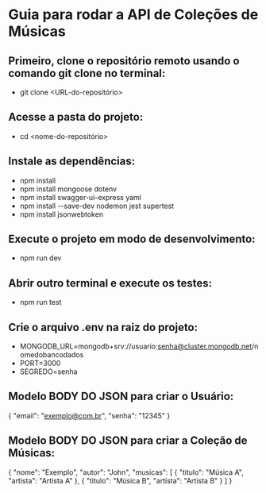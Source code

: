 # Guia para rodar a API de Coleções de Músicas


##  Primeiro, clone o repositório remoto usando o comando git clone no terminal:

  - git clone <URL-do-repositório>


## Acesse a pasta do projeto:

  - cd <nome-do-repositório>


## Instale as dependências:

  - npm install
  - npm install mongoose dotenv
  - npm install swagger-ui-express yaml
  - npm install --save-dev nodemon jest supertest
  - npm install jsonwebtoken


## Execute o projeto em modo de desenvolvimento:

  - npm run dev 


## Abrir outro terminal e execute os testes:

  - npm run test


## Crie o arquivo .env na raiz do projeto:

  - MONGODB_URL=mongodb+srv://usuario:senha@cluster.mongodb.net/nomedobancodados
  - PORT=3000
  - SEGREDO=senha


## Modelo BODY DO JSON para criar o Usuário:

{
  "email": "exemplo@com.br",
  "senha": "12345"
}


## Modelo BODY DO JSON para criar a Coleção de Músicas:

{
  "nome": "Exemplo",
  "autor": "John",
  "musicas": [
    {
      "titulo": "Música A",
      "artista": "Artista A"
    },
    {
      "titulo": "Música B",
      "artista": "Artista B"
    }
  ]
}

